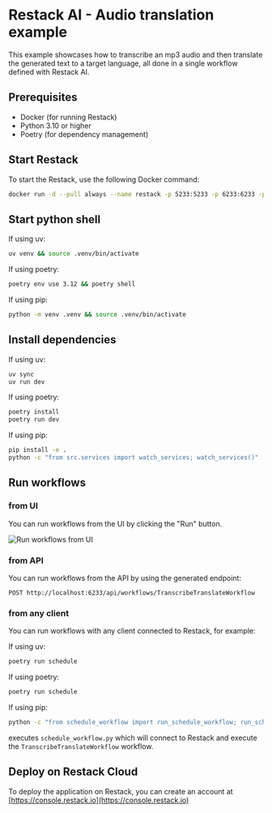 # Restack AI - Audio translation example

This example showcases how to transcribe an mp3 audio and then translate the generated text to a target language, all done in a single workflow defined with Restack AI.

## Prerequisites

- Docker (for running Restack)
- Python 3.10 or higher
- Poetry (for dependency management)

## Start Restack

To start the Restack, use the following Docker command:

```bash
docker run -d --pull always --name restack -p 5233:5233 -p 6233:6233 -p 7233:7233 ghcr.io/restackio/restack:main
```

## Start python shell

If using uv:

```bash
uv venv && source .venv/bin/activate
```

If using poetry:

```bash
poetry env use 3.12 && poetry shell
```

If using pip:

```bash
python -m venv .venv && source .venv/bin/activate
```

## Install dependencies

If using uv:

```bash
uv sync
uv run dev
```

If using poetry:

```bash
poetry install
poetry run dev
```

If using pip:

```bash
pip install -e .
python -c "from src.services import watch_services; watch_services()"
```

## Run workflows

### from UI

You can run workflows from the UI by clicking the "Run" button.

![Run workflows from UI](./ui-screenshot.png)

### from API

You can run workflows from the API by using the generated endpoint:

`POST http://localhost:6233/api/workflows/TranscribeTranslateWorkflow`

### from any client

You can run workflows with any client connected to Restack, for example:

If using uv:

```bash
poetry run schedule
```

If using poetry:

```bash
poetry run schedule
```

If using pip:

```bash
python -c "from schedule_workflow import run_schedule_workflow; run_schedule_workflow()"
```

executes `schedule_workflow.py` which will connect to Restack and execute the `TranscribeTranslateWorkflow` workflow.

## Deploy on Restack Cloud

To deploy the application on Restack, you can create an account at [https://console.restack.io](https://console.restack.io)
